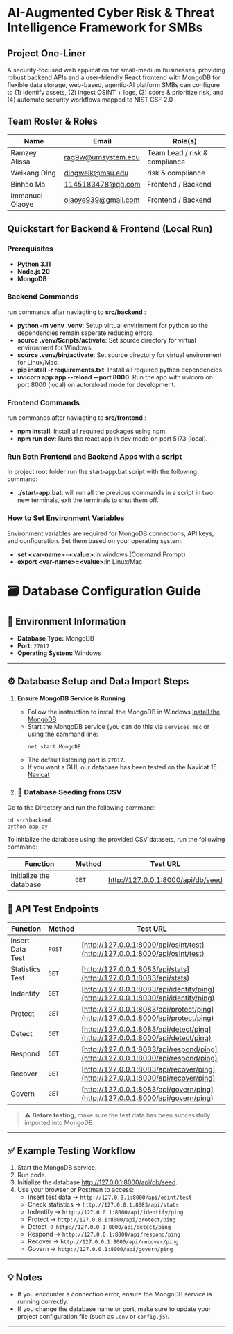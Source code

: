 # AI-Augmented Cyber Risk & Threat Intelligence Framework for SMBs

## Project One-Liner
A security-focused web application for small-medium businesses, providing robust backend APIs and a user-friendly React frontend with MongoDB for flexible data storage,  web-based, agentic-AI platform SMBs can configure to (1) identify assets, (2) ingest OSINT + logs, (3) score & prioritize risk, and (4) automate security workflows mapped to NIST CSF 2.0

## Team Roster & Roles
| Name              | Email                     | Role(s)                        |
|-------------------|---------------------------|--------------------------------|
| Ramzey Alissa     | rag9w@umsystem.edu        | Team Lead / risk & compliance  |
| Weikang Ding      | dingweik@msu.edu          | risk & compliance              |
| Binhao Ma         | 1145183478@qq.com         | Frontend / Backend             |
| Immanuel Olaoye   | olaoye939@gmail.com       | Frontend / Backend             |

## Quickstart for Backend & Frontend (Local Run)

### Prerequisites
- **Python 3.11**
- **Node.js 20**
- **MongoDB**

### Backend Commands ###
run commands after naviagting to **src/backend** :

- **python -m venv .venv**: Setup virtual envirinment for python so the dependencies remain seperate reducing errors.
- **source .venv/Scripts/activate**: Set source directory for virtual environment for Windows.
- **source .venv/bin/activate**: Set source directory for virtual environment for Linux/Mac.
- **pip install -r requirements.txt**: Install all required python dependencies.
- **uvicorn app:app --reload --port 8000**: Run the app with uvicorn on port 8000 (local) on autoreload mode for development.


### Frontend Commands ###
run commands after naviagting to **src/frontend** :

- **npm install**: Install all required packages using npm.
- **npm run dev**: Runs the react app in dev mode on port 5173 (local).

### Run Both Frontend and Backend Apps with a script ###
In project root folder run the start-app.bat script with the following command:
- **./start-app.bat**: will run all the previous commands in a script in two new terminals, exit the terminals to shut them off.

### How to Set Environment Variables ###
Environment variables are required for MongoDB connections, API keys, and configuration. Set them based on your operating system.

- **set \<var-name>=\<value>**:in windows (Command Prompt)
- **export \<var-name>=\<value>**:in Linux/Mac 



# 🗃️ Database Configuration Guide

## 📌 Environment Information
- **Database Type:** MongoDB  
- **Port:** `27017`  
- **Operating System:** Windows  

---

## ⚙️ Database Setup and Data Import Steps

1. **Ensure MongoDB Service is Running**  
   - Follow the instruction to install the MongoDB in Windows [Install the MongoDB](https://www.geeksforgeeks.org/mongodb/how-to-install-mongodb-on-windows/)
   - Start the MongoDB service (you can do this via `services.msc` or using the command line:  
     ```
     net start MongoDB
     ```
   - The default listening port is `27017`.
   - If you want a GUI, our database has been tested on the Navicat 15 [Navicat](https://www.navicat.com/en/)

2. ### 🧩 Database Seeding from CSV

Go to the Directory and run the following command:
```
cd src\backend
python app.py
```

To initialize the database using the provided CSV datasets, run the following command:


| Function                | Method | Test URL |
|-------------------------|---------|----------|
| Initialize the database | `GET` | http://127.0.0.1:8000/api/db/seed |




## 🧪 API Test Endpoints

| Function | Method | Test URL |
|-----------|---------|----------|
| Insert Data Test | `POST` | [http://127.0.0.1:8000/api/osint/test](http://127.0.0.1:8000/api/osint/test) |
| Statistics Test | `GET` | [http://127.0.0.1:8083/api/stats](http://127.0.0.1:8083/api/stats) |
| Indentify | `GET` | [http://127.0.0.1:8083/api/identify/ping](http://127.0.0.1:8000/api/identify/ping) |
| Protect | `GET` | [http://127.0.0.1:8083/api/protect/ping](http://127.0.0.1:8000/api/protect/ping) |
| Detect | `GET` | [http://127.0.0.1:8083/api/detect/ping](http://127.0.0.1:8000/api/detect/ping) |
| Respond | `GET` | [http://127.0.0.1:8083/api/respond/ping](http://127.0.0.1:8000/api/respond/ping) |
| Recover | `GET` | [http://127.0.0.1:8083/api/recover/ping](http://127.0.0.1:8000/api/recover/ping) |
| Govern | `GET` | [http://127.0.0.1:8083/api/govern/ping](http://127.0.0.1:8000/api/govern/ping) |


> ⚠️ **Before testing**, make sure the test data has been successfully imported into MongoDB.

---

## ✅ Example Testing Workflow

1. Start the MongoDB service.  
2. Run code.
3. Initialize the database http://127.0.0.1:8000/api/db/seed.  
4. Use your browser or Postman to access:
   - Insert test data → `http://127.0.0.1:8000/api/osint/test`  
   - Check statistics → `http://127.0.0.1:8083/api/stats`
   - Indentify → `http://127.0.0.1:8000/api/identify/ping`
   - Protect → `http://127.0.0.1:8000/api/protect/ping`
   - Detect → `http://127.0.0.1:8000/api/detect/ping`
   - Respond → `http://127.0.0.1:8000/api/respond/ping`
   - Recover → `http://127.0.0.1:8000/api/recover/ping`
   - Govern → `http://127.0.0.1:8000/api/govern/ping`

---

## 💡 Notes
- If you encounter a connection error, ensure the MongoDB service is running correctly.  
- If you change the database name or port, make sure to update your project configuration file (such as `.env` or `config.js`).

---
